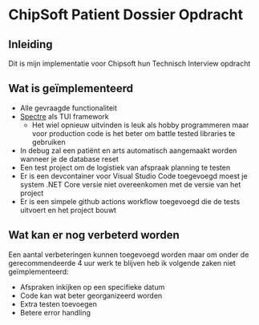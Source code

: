 # ChipSoft Patient Dossier Opdracht

## Inleiding

Dit is mijn implementatie voor Chipsoft hun Technisch Interview opdracht

## Wat is geïmplementeerd

- Alle gevraagde functionaliteit
- [Spectre](https://spectreconsole.net/) als TUI framework
  - Het wiel opnieuw uitvinden is leuk als hobby programmeren maar voor production code is het beter om battle tested libraries te gebruiken
- In debug zal een patiënt en arts automatisch aangemaakt worden wanneer je de database reset
- Een test project om de logistiek van afspraak planning te testen
- Er is een devcontainer voor Visual Studio Code toegevoegd moest je system .NET Core versie niet overeenkomen met de versie van het project
- Er is een simpele github actions workflow toegevoegd die de tests uitvoert en het project bouwt

## Wat kan er nog verbeterd worden

Een aantal verbeteringen kunnen toegevoegd worden maar om onder de gerecommendeerde 4 uur werk te blijven heb ik volgende zaken niet geïmplementeerd:

- Afspraken inkijken op een specifieke datum
- Code kan wat beter georganizeerd worden
- Extra testen toevoegen
- Betere error handling
